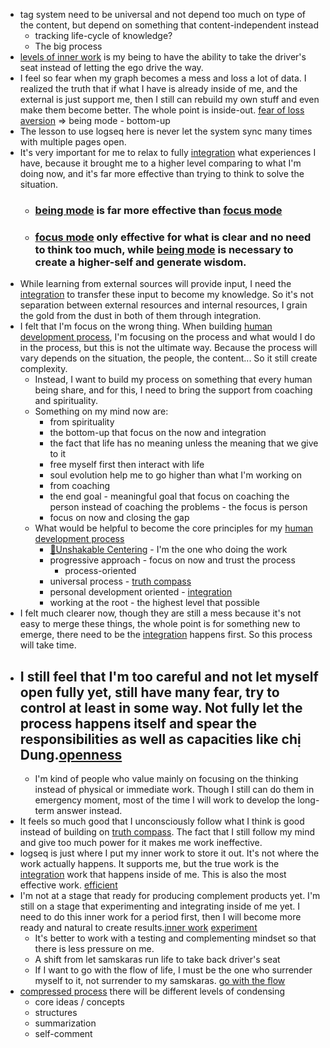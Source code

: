 - tag system need to be universal and not depend too much on type of the content, but depend on something that content-independent instead
    - tracking life-cycle of knowledge?
    - The big process
- [levels of inner work](<levels of inner work.md>) is my being to have the ability to take the driver's seat instead of letting the ego drive the way.
- I feel so fear when my graph becomes a mess and loss a lot of data. I realized the truth that if what I have is already inside of me, and the external is just support me, then I still can rebuild my own stuff and even make them become better. The whole point is inside-out. [fear of loss aversion](<fear of loss aversion.md>) => being mode - bottom-up
- The lesson to use logseq here is never let the system sync many times with multiple pages open.
- It's very important for me to relax to fully [integration](<integration.md>) what experiences I have, because it brought me to a higher level comparing to what I'm doing now, and it's far more effective than trying to think to solve the situation.
    - ### [being mode](<being mode.md>) is far more effective than [focus mode](<focus mode.md>)
    - ### [focus mode](<focus mode.md>) only effective for what is clear and no need to think too much, while [being mode](<being mode.md>) is necessary to create a higher-self and generate wisdom.
- While learning from external sources will provide input, I need the [integration](<integration.md>) to transfer these input to become my knowledge. So it's not separation between external resources and internal resources, I grain the gold from the dust in both of them through integration.
- I felt that I'm focus on the wrong thing. When building [human development process](<human development process.md>), I'm focusing on the process and what would I do in the process, but this is not the ultimate way. Because the process will vary depends on the situation, the people, the content... So it still create complexity.
    - Instead, I want to build my process on something that every human being share, and for this, I need to bring the support from coaching and spirituality.
    - Something on my mind now are:
        - from spirituality
        - the bottom-up that focus on the now and integration
        - the fact that life has no meaning unless the meaning that we give to it
        - free myself first then interact with life
        - soul evolution help me to go higher than what I'm working on
        - from coaching
        - the end goal - meaningful goal that focus on coaching the person instead of coaching the problems - the focus is person
        - focus on now and closing the gap
    - What would be helpful to become the core principles for my [human development process](<human development process.md>)
        - [🌱Unshakable Centering](<🌱Unshakable Centering.md>) - I'm the one who doing the work
        - progressive approach - focus on now and trust the process
            - process-oriented
        - universal process - [truth compass](<truth compass.md>)
        - personal development oriented - [integration](<integration.md>)
        - working at the root - the highest level that possible
- I felt much clearer now, though they are still a mess because it's not easy to merge these things, the whole point is for something new to emerge, there need to be the [integration](<integration.md>) happens first. So this process will take time.
- I still feel that I'm too careful and not let myself open fully yet, still have many fear, try to control at least in some way. Not fully let the process happens itself and spear the responsibilities as well as capacities like chị Dung.[openness](<openness.md>)
    - 
    - I'm kind of people who value mainly on focusing on the thinking instead of physical or immediate work. Though I still can do them in emergency moment, most of the time I will work to develop the long-term answer instead.
- It feels so much good that I unconsciously follow what I think is good instead of building on [truth compass](<truth compass.md>). The fact that I still follow my mind and give too much power for it makes me work ineffective.
- logseq is just where I put my inner work to store it out. It's not where the work actually happens. It supports me, but the true work is the [integration](<integration.md>) work that happens inside of me. This is also the most effective work. [efficient](<efficient.md>)
- I'm not at a stage that ready for producing complement products yet. I'm still on a stage that experimenting and integrating inside of me yet. I need to do this inner work for a period first, then I will become more ready and natural to create results.[inner work](<inner work.md>) [experiment](<experiment.md>)
    - It's better to work with a testing and complementing mindset so that there is less pressure on me.
    - A shift from let samskaras run life to take back driver's seat
    - If I want to go with the flow of life, I must be the one who surrender myself to it, not surrender to my samskaras. [go with the flow](<go with the flow.md>)
- [compressed process](<compressed process.md>) there will be different levels of condensing
    - core ideas / concepts
    - structures
    - summarization
    - self-comment
